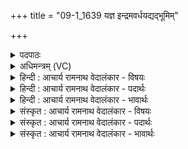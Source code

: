 +++
title = "09-1_1639 यज्ञ इन्द्रमवर्धयद्यद्भूमिम्"

+++
<details><summary>पदपाठः</summary>

य꣣ज्ञः꣢। इ꣡न्द्र꣢꣯म्। अ꣣वर्धयत्। य꣢त्। भू꣡मि꣢꣯म्। व्य꣡व꣢꣯र्तयत्। वि। अ꣡व꣢꣯र्तयत्। च꣣क्राणः꣢। ओ꣣पश꣢म्। ओ꣣प। श꣢म्। दि꣣वि꣢। १६३९।
</details>

<details><summary>अधिमन्त्रम् (VC)</summary>

- इन्द्रः
- गोषूक्त्यश्वसूक्तिनौ काण्वायनौ
- गायत्री
- षड्जः
</details>

<details><summary>हिन्दी : आचार्य रामनाथ वेदालंकार - विषयः</summary>

प्रथम ऋचा की व्याख्या पूर्वार्चिक में १२१ क्रमाङ्क पर परमात्मा के विषय में की गयी थी। यहाँ जीवात्मा का विषय कहते हैं।
</details>

<details><summary>हिन्दी : आचार्य रामनाथ वेदालंकार - पदार्थः</summary>

पदार्थान्वय -  (यज्ञः)परमात्मा की सङ्गति करना रूप यज्ञ(इन्द्रम्)जीवात्मा को(अवर्धयत्)बढ़ाता है,शक्तिशाली बनाता है, (यत्)क्योंकि,वह जीवात्मा(दिवि)तेजस्वी परमात्मा में(ओपशम्)निवास(चक्राणः)करता हुआ(भूमिम्)पार्थिव शरीर को(व्यवर्तयत्)भली-भाँति चलाता है ॥१॥
</details>

<details><summary>हिन्दी : आचार्य रामनाथ वेदालंकार - भावार्थः</summary>

भावार्थ -  परमात्मा के पास से ही बल प्राप्त करके जीवात्मा शरीररूप राज्य के मस्तिष्क-संस्थान,रक्त-संस्थान,पाचन-संस्थान,श्वास-संस्थान,ज्ञानेन्द्रियों,कर्मेन्द्रियों सबका भली-भाँति सञ्चालन करने में समर्थ होता है। इसलिए उसे चाहिए कि परमात्मा को कभी न भूले ॥१॥
</details>

<details><summary>संस्कृत : आचार्य रामनाथ वेदालंकार - विषयः</summary>

तत्र प्रथमा ऋक् पूर्वार्चिके १२१ क्रमाङ्के परमात्मविषये व्याख्याता। अत्र जीवात्मविषय उच्यते।
</details>

<details><summary>संस्कृत : आचार्य रामनाथ वेदालंकार - पदार्थः</summary>

पदार्थान्वय -  (यज्ञः)परमात्संगमरूपो यागः(इन्द्रम्)जीवात्मानम्(अवर्धयत्)वर्धयति,शक्तिमन्तं करोति, (यत्)यस्मात् सः(दिवि)द्योतनात्मके परमात्मनि(ओपशम्)निवासम्(चक्राणः)कुर्वाणः(भूमिम्)भूम्युपलक्षितां पार्थिवां तनूम्(व्यवर्तयत्)विवर्तयति,सम्यक् सञ्चालयति ॥१॥
</details>

<details><summary>संस्कृत : आचार्य रामनाथ वेदालंकार - भावार्थः</summary>

भावार्थ -  परमात्मनः सकाशादेव बलं प्राप्य जीवात्मा देहराज्यस्य मस्तिष्कसंस्थानं रक्तसंस्थानं पाचनसंस्थानं श्वाससंस्थानं ज्ञानेन्द्रियाणि कर्मेन्द्रियाणि सर्वमपि सम्यक् सञ्चालयितुं क्षमते,अतः स तेन कदापि न विस्मरणीयः ॥१॥
</details>